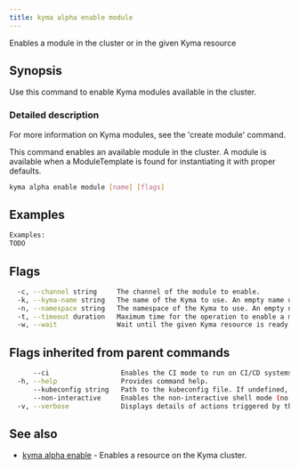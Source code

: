 ```yaml
---
title: kyma alpha enable module
---
```


Enables a module in the cluster or in the given Kyma resource

## Synopsis

Use this command to enable Kyma modules available in the cluster.

### Detailed description

For more information on Kyma modules, see the 'create module' command.

This command enables an available module in the cluster. 
A module is available when a ModuleTemplate is found for instantiating it with proper defaults.


```bash
kyma alpha enable module [name] [flags]
```

## Examples

```bash
Examples:
TODO

```

## Flags

```bash
  -c, --channel string     The channel of the module to enable.
  -k, --kyma-name string   The name of the Kyma to use. An empty name uses 'default-kyma' (default "default-kyma")
  -n, --namespace string   The namespace of the Kyma to use. An empty namespace uses 'default' (default "default")
  -t, --timeout duration   Maximum time for the operation to enable a module. (default 1m0s)
  -w, --wait               Wait until the given Kyma resource is ready
```

## Flags inherited from parent commands

```bash
      --ci                  Enables the CI mode to run on CI/CD systems. It avoids any user interaction (such as no dialog prompts) and ensures that logs are formatted properly in log files (such as no spinners for CLI steps).
  -h, --help                Provides command help.
      --kubeconfig string   Path to the kubeconfig file. If undefined, Kyma CLI uses the KUBECONFIG environment variable, or falls back "/$HOME/.kube/config".
      --non-interactive     Enables the non-interactive shell mode (no colorized output, no spinner).
  -v, --verbose             Displays details of actions triggered by the command.
```

## See also

* [kyma alpha enable](kyma_alpha_enable.md)	 - Enables a resource on the Kyma cluster.

